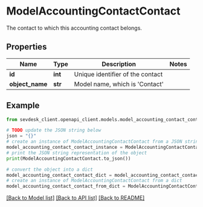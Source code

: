 # ModelAccountingContactContact

The contact to which this accounting contact belongs.

## Properties

Name | Type | Description | Notes
------------ | ------------- | ------------- | -------------
**id** | **int** | Unique identifier of the contact | 
**object_name** | **str** | Model name, which is &#39;Contact&#39; | 

## Example

```python
from sevdesk_client.openapi_client.models.model_accounting_contact_contact import ModelAccountingContactContact

# TODO update the JSON string below
json = "{}"
# create an instance of ModelAccountingContactContact from a JSON string
model_accounting_contact_contact_instance = ModelAccountingContactContact.from_json(json)
# print the JSON string representation of the object
print(ModelAccountingContactContact.to_json())

# convert the object into a dict
model_accounting_contact_contact_dict = model_accounting_contact_contact_instance.to_dict()
# create an instance of ModelAccountingContactContact from a dict
model_accounting_contact_contact_from_dict = ModelAccountingContactContact.from_dict(model_accounting_contact_contact_dict)
```
[[Back to Model list]](../README.md#documentation-for-models) [[Back to API list]](../README.md#documentation-for-api-endpoints) [[Back to README]](../README.md)


